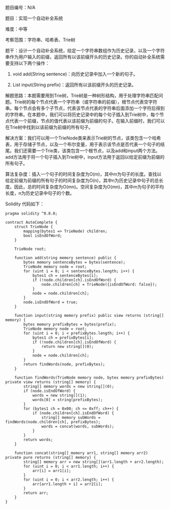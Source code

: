 题目编号：N/A

题目：实现一个自动补全系统

难度：中等

考察范围：字符串、哈希表、Trie树

题干：设计一个自动补全系统，给定一个字符串数组作为历史记录，以及一个字符串作为用户输入的前缀，返回所有以该前缀开头的历史记录。你的自动补全系统需要支持以下两个操作：

1. void add(String sentence)：向历史记录中加入一个新的句子。

2. List<String> input(String prefix)：返回所有以该前缀开头的历史记录。

解题思路：本题需要用到Trie树，Trie树是一种树形结构，用于处理字符串匹配问题。Trie树的每个节点代表一个字符串（或字符串的前缀），根节点代表空字符串。每个节点会有多个子节点，代表该节点代表的字符串后面添加一个字符后得到的字符串。在本题中，我们可以将历史记录中的每个句子插入到Trie树中，每个节点代表一个前缀，节点的值代表以该前缀为前缀的句子。在输入前缀时，我们可以在Trie树中找到以该前缀为前缀的所有句子。

解决方案：我们可以用一个TrieNode类来表示Trie树的节点，该类包含一个哈希表，用于存储子节点，以及一个布尔变量，用于表示该节点是否代表一个句子的结尾。我们还需要一个Trie类，该类包含一个根节点，以及add和input两个方法。add方法用于将一个句子插入到Trie树中，input方法用于返回以给定前缀为前缀的所有句子。

算法复杂度：插入一个句子的时间复杂度为O(m)，其中m为句子的长度。查找以给定前缀为前缀的所有句子的时间复杂度为O(n)，其中n为历史记录中句子的总长度。因此，总的时间复杂度为O(mn)。空间复杂度为O(mn)，其中m为句子的平均长度，n为历史记录中句子的个数。

Solidity 代码如下：

```
pragma solidity ^0.8.0;

contract AutoComplete {
    struct TrieNode {
        mapping(bytes1 => TrieNode) children;
        bool isEndOfWord;
    }
    
    TrieNode root;
    
    function add(string memory sentence) public {
        bytes memory sentenceBytes = bytes(sentence);
        TrieNode memory node = root;
        for (uint i = 0; i < sentenceBytes.length; i++) {
            bytes1 ch = sentenceBytes[i];
            if (!node.children[ch].isEndOfWord) {
                node.children[ch] = TrieNode({isEndOfWord: false});
            }
            node = node.children[ch];
        }
        node.isEndOfWord = true;
    }
    
    function input(string memory prefix) public view returns (string[] memory) {
        bytes memory prefixBytes = bytes(prefix);
        TrieNode memory node = root;
        for (uint i = 0; i < prefixBytes.length; i++) {
            bytes1 ch = prefixBytes[i];
            if (!node.children[ch].isEndOfWord) {
                return new string[](0);
            }
            node = node.children[ch];
        }
        return findWords(node, prefixBytes);
    }
    
    function findWords(TrieNode memory node, bytes memory prefixBytes) private view returns (string[] memory) {
        string[] memory words = new string[](0);
        if (node.isEndOfWord) {
            words = new string[](1);
            words[0] = string(prefixBytes);
        }
        for (bytes1 ch = 0x00; ch <= 0xff; ch++) {
            if (node.children[ch].isEndOfWord) {
                string[] memory subWords = findWords(node.children[ch], prefixBytes);
                words = concat(words, subWords);
            }
        }
        return words;
    }
    
    function concat(string[] memory arr1, string[] memory arr2) private pure returns (string[] memory) {
        string[] memory arr = new string[](arr1.length + arr2.length);
        for (uint i = 0; i < arr1.length; i++) {
            arr[i] = arr1[i];
        }
        for (uint i = 0; i < arr2.length; i++) {
            arr[arr1.length + i] = arr2[i];
        }
        return arr;
    }
}
```